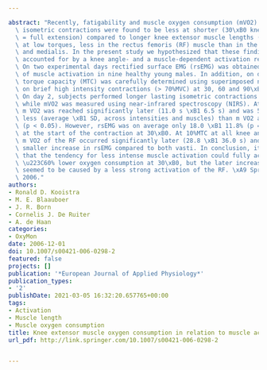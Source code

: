 ---
abstract: "Recently, fatigability and muscle oxygen consumption (mVO2) during sustained\
  \ isometric contractions were found to be less at shorter (30\xB0 knee angle; 0\xB0\
  \ = full extension) compared to longer knee extensor muscle lengths (90\xB0) and,\
  \ at low torques, less in the rectus femoris (RF) muscle than in the astus lateralis\
  \ and medialis. In the present study we hypothesized that these findings could be\
  \ accounted for by a knee angle- and a muscle-dependent activation respectively.\
  \ On two experimental days rectified surface EMG (rsEMG) was obtained as a measure\
  \ of muscle activation in nine healthy young males. In addition, on day 1 maximal\
  \ torque capacity (MTC) was carefully determined using superimposed nerve stimulation\
  \ on brief high intensity contractions (> 70%MVC) at 30, 60 and 90\xB0 knee angles.\
  \ On day 2, subjects performed longer lasting isometric contractions (10-70%MTC)\
  \ while mVO2 was measured using near-infrared spectroscopy (NIRS). At 30\xB0, maximal\
  \ m VO2 was reached significantly later (11.0 s \xB1 6.5 s) and was 57.9 \xB1 8.3%\
  \ less (average \xB1 SD, across intensities and muscles) than m VO2 at 60 and 90\xB0\
  \ (p < 0.05). However, rsEMG was on average only 18.0 \xB1 11.8% (p = 0.062) less\
  \ at the start of the contraction at 30\xB0. At 10%MTC at all knee angles, maximal\
  \ m VO2 of the RF occurred significantly later (28.8 \xB1 36.0 s) and showed a significantly\
  \ smaller increase in rsEMG compared to both vasti. In conclusion, it is unlikely\
  \ that the tendency for less intense muscle activation could fully account for the\
  \ \u223C60% lower oxygen consumption at 30\xB0, but the later increase in RFm VO2\
  \ seemed to be caused by a less strong activation of the RF. \xA9 Springer-Verlag\
  \ 2006."
authors:
- Ronald D. Kooistra
- M. E. Blaauboer
- J. R. Born
- Cornelis J. De Ruiter
- A. de Haan
categories:
- OxyMon
date: 2006-12-01
doi: 10.1007/s00421-006-0298-2
featured: false
projects: []
publication: '*European Journal of Applied Physiology*'
publication_types:
- '2'
publishDate: 2021-03-05 16:32:20.657765+00:00
tags:
- Activation
- Muscle length
- Muscle oxygen consumption
title: Knee extensor muscle oxygen consumption in relation to muscle activation
url_pdf: http://link.springer.com/10.1007/s00421-006-0298-2

---
